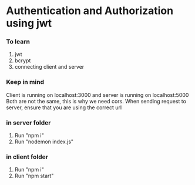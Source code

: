 # Authentication and Authorization using jwt

### To learn
1. jwt 
2. bcrypt
3. connecting client and server

### Keep in mind
Client is running on localhost:3000 and server is running on localhost:5000
Both are not the same, this is why we need cors.
When sending request to server, ensure that you are using the correct url

### in server folder
1. Run "npm i"
2. Run "nodemon index.js"

### in client folder
1. Run "npm i"
2. Run "npm start"